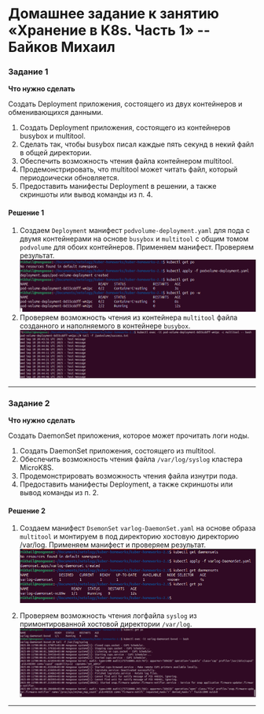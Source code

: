 # Домашнее задание к занятию «Хранение в K8s. Часть 1» -- Байков Михаил

### Задание 1 

**Что нужно сделать**

Создать Deployment приложения, состоящего из двух контейнеров и обменивающихся данными.

1. Создать Deployment приложения, состоящего из контейнеров busybox и multitool.
2. Сделать так, чтобы busybox писал каждые пять секунд в некий файл в общей директории.
3. Обеспечить возможность чтения файла контейнером multitool.
4. Продемонстрировать, что multitool может читать файл, который периодоически обновляется.
5. Предоставить манифесты Deployment в решении, а также скриншоты или вывод команды из п. 4.

#### Решение 1
1. Создаем `Deployment` манифест `podvolume-deployment.yaml` для пода с двумя контейнерами на основе `busybox` и `multitool` с общим томом `podvolume` для обоих контейнеров. Применяем манифест. Проверяем результат.
![manifest](img/1.png)
2. Проверяем возможность чтения из контейнера `multitool` файла созданного и наполняемого в контейнере `busybox`.
![tail in multitool](img/2.png)

------

### Задание 2

**Что нужно сделать**

Создать DaemonSet приложения, которое может прочитать логи ноды.

1. Создать DaemonSet приложения, состоящего из multitool.
2. Обеспечить возможность чтения файла `/var/log/syslog` кластера MicroK8S.
3. Продемонстрировать возможность чтения файла изнутри пода.
4. Предоставить манифесты Deployment, а также скриншоты или вывод команды из п. 2.

#### Решение 2
1. Создаем манифест `DsemonSet` `varlog-DaemonSet.yaml` на основе образа `multitool` и монтируем в под директорию хостовую директорию /var/log. Применяем манифест и проверяем результат.
![DaemonSet apply](img/3.png)

2. Проверяем возможность чтения логфайла `syslog` из примонтированной хостовой директории `/var/log`.
![DaemonSet apply](img/4.png)

------